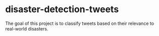 # disaster-detection-tweets
The goal of this project is to classify tweets based on their relevance to real-world disasters.
